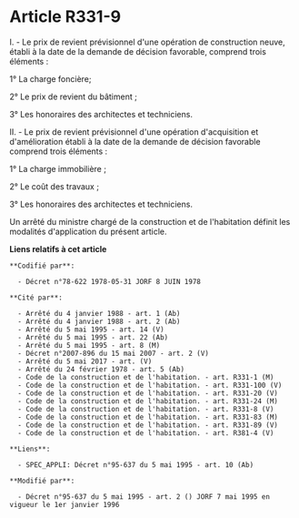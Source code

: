 # Article R331-9

I. - Le prix de revient prévisionnel d'une opération de construction neuve, établi à la date de la demande de décision
favorable, comprend trois éléments :

1° La charge foncière;

2° Le prix de revient du bâtiment ;

3° Les honoraires des architectes et techniciens.

II. - Le prix de revient prévisionnel d'une opération d'acquisition et d'amélioration établi à la date de la demande de
décision favorable comprend trois éléments :

1° La charge immobilière ;

2° Le coût des travaux ;

3° Les honoraires des architectes et techniciens.

Un arrêté du ministre chargé de la construction et de l'habitation définit les modalités d'application du présent article.

**Liens relatifs à cet article**

	**Codifié par**:

	  - Décret n°78-622 1978-05-31 JORF 8 JUIN 1978

	**Cité par**:

	  - Arrêté du 4 janvier 1988 - art. 1 (Ab)
	  - Arrêté du 4 janvier 1988 - art. 2 (Ab)
	  - Arrêté du 5 mai 1995 - art. 14 (V)
	  - Arrêté du 5 mai 1995 - art. 22 (Ab)
	  - Arrêté du 5 mai 1995 - art. 8 (M)
	  - Décret n°2007-896 du 15 mai 2007 - art. 2 (V)
	  - Arrêté du 5 mai 2017 - art. (V)
	  - Arrêté du 24 février 1978 - art. 5 (Ab)
	  - Code de la construction et de l'habitation. - art. R331-1 (M)
	  - Code de la construction et de l'habitation. - art. R331-100 (V)
	  - Code de la construction et de l'habitation. - art. R331-20 (V)
	  - Code de la construction et de l'habitation. - art. R331-24 (M)
	  - Code de la construction et de l'habitation. - art. R331-8 (V)
	  - Code de la construction et de l'habitation. - art. R331-83 (M)
	  - Code de la construction et de l'habitation. - art. R331-89 (V)
	  - Code de la construction et de l'habitation. - art. R381-4 (V)

	**Liens**:

	  - SPEC_APPLI: Décret n°95-637 du 5 mai 1995 - art. 10 (Ab)

	**Modifié par**:

	  - Décret n°95-637 du 5 mai 1995 - art. 2 () JORF 7 mai 1995 en vigueur le 1er janvier 1996
